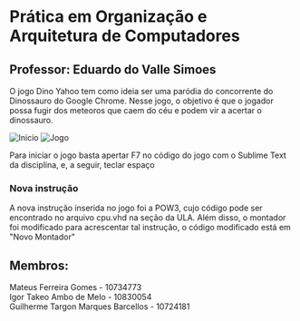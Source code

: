 
# Prática em Organização e Arquitetura de Computadores
## Professor: Eduardo do Valle Simoes

O jogo Dino Yahoo tem como ideia ser uma paródia do concorrente do Dinossauro do Google Chrome. Nesse jogo, o objetivo é que o jogador possa fugir dos meteoros que caem do céu e podem vir a acertar o dinossauro.

![Inicio](https://i.imgur.com/BygJPbz.png)
![Jogo](https://i.imgur.com/iGM8Q4U.png)

Para iniciar o jogo basta apertar F7 no código do jogo com o Sublime Text da disciplina, e, a seguir, teclar espaço

### Nova instrução
A nova instrução inserida no jogo foi a POW3, cujo código pode ser encontrado no arquivo cpu.vhd na seção da ULA.
Além disso, o montador foi modificado para acrescentar tal instrução, o código modificado está em "Novo Montador"


## Membros: <br>
Mateus Ferreira Gomes - 10734773 <br> 
Igor Takeo Ambo de Melo - 10830054 <br>
Guilherme Targon Marques Barcellos - 10724181
